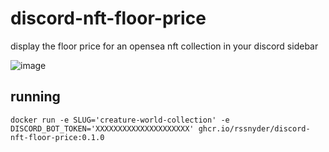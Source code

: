 # discord-nft-floor-price

display the floor price for an opensea nft collection in your discord sidebar

![image](https://user-images.githubusercontent.com/7338312/140234112-09a067fc-a074-462e-87f9-c4df655d63a3.png)

## running

```shell
docker run -e SLUG='creature-world-collection' -e DISCORD_BOT_TOKEN='XXXXXXXXXXXXXXXXXXXXX' ghcr.io/rssnyder/discord-nft-floor-price:0.1.0
```
